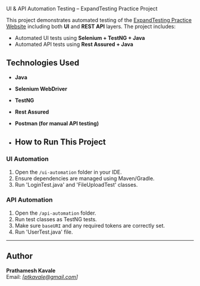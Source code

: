 UI & API Automation Testing – ExpandTesting Practice Project

This project demonstrates automated testing of the [ExpandTesting Practice Website](https://practice.expandtesting.com) including both **UI** and **REST API** layers. The project includes:


- Automated UI tests using **Selenium + TestNG + Java**
- Automated API tests using **Rest Assured + Java**


##  Technologies Used

- **Java**
- **Selenium WebDriver**
- **TestNG**
- **Rest Assured**
- **Postman (for manual API testing)**

- ## How to Run This Project

### UI Automation

1. Open the `/ui-automation` folder in your IDE.
2. Ensure dependencies are managed using Maven/Gradle.
3. Run 'LoginTest.java' and 'FileUploadTest' classes.

### API Automation

1. Open the `/api-automation` folder.
2. Run test classes as TestNG tests.
3. Make sure `baseURI` and any required tokens are correctly set.
4. Run 'UserTest.java' file.

---

##  Author

**Prathamesh Kavale**  
Email: *[ptkavale@gmail.com]*
